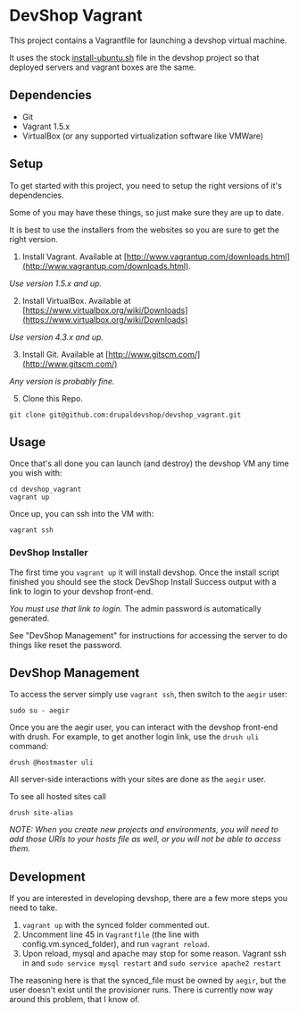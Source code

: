 DevShop Vagrant
===============

This project contains a Vagrantfile for launching a devshop virtual machine.

It uses the stock [install-ubuntu.sh](https://github.com/drupaldevshop/devshop/blob/6.x-1.x/install.debian.sh)
file in the devshop project so that deployed servers and vagrant boxes are the same.

Dependencies
------------

- Git
- Vagrant 1.5.x
- VirtualBox (or any supported virtualization software like VMWare)

Setup
-----

To get started with this project, you need to setup the right versions of it's dependencies.

Some of you may have these things, so just make sure they are up to date.

It is best to use the installers from the websites so you are sure to get the right version.


1. Install Vagrant.
  Available at [http://www.vagrantup.com/downloads.html](http://www.vagrantup.com/downloads.html).
  
  *Use version 1.5.x and up.*

2. Install VirtualBox.
  Available at [https://www.virtualbox.org/wiki/Downloads](https://www.virtualbox.org/wiki/Downloads)
  
  *Use version 4.3.x and up.*

3. Install Git.
  Available at [http://www.gitscm.com/](http://www.gitscm.com/)

  *Any version is probably fine.*

5. Clone this Repo.

  ```
  git clone git@github.com:drupaldevshop/devshop_vagrant.git
  ```

Usage
-----

Once that's all done you can launch (and destroy) the devshop VM any time you wish with:

  ```
  cd devshop_vagrant
  vagrant up
  ```
Once up, you can ssh into the VM with:
  ```
  vagrant ssh
  ```

### DevShop Installer

The first time you `vagrant up` it will install devshop.  Once the install script finished you should 
see the stock DevShop Install Success output with a link to login to your devshop front-end.

*You must use that link to login.* The admin password is automatically generated.
  
See "DevShop Management" for instructions for accessing the server to do things like
reset the password.

DevShop Management
------------------

  To access the server simply use `vagrant ssh`, then switch to the `aegir` user:
  ```
  sudo su - aegir
  ```
  Once you are the aegir user, you can interact with the devshop front-end with drush.  For example, 
  to get another login link, use the `drush uli` command:
  ```
  drush @hostmaster uli
  ```
  All server-side interactions with your sites are done as the `aegir` user.
  
  To see all hosted sites call 
  ```
  drush site-alias
  ```
  
*NOTE: When you create new projects and environments, you will need to add those URIs to your 
hosts file as well, or you will not be able to access them.*

Development
-----------

If you are interested in developing devshop, there are a few more steps you need to take.

  1. `vagrant up` with the synced folder commented out.
  2. Uncomment line 45 in `Vagrantfile` (the line with config.vm.synced_folder), and run `vagrant reload`.
  3. Upon reload, mysql and apache may stop for some reason. Vagrant ssh in and
     `sudo service mysql restart` and `sudo service apache2 restart`

The reasoning here is that the synced_file must be owned by `aegir`, but the user doesn't exist until
the provisioner runs.  There is currently now way around this problem, that I know of.
